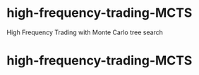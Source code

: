 # high-frequency-trading-MCTS
High Frequency Trading with Monte Carlo tree search
# high-frequency-trading-MCTS
